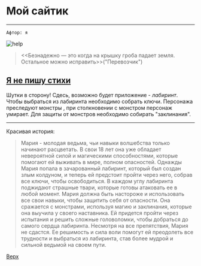 <a id="anchor"></a>
---
# Мой сайтик 
___
```
Афтор: я
```
![help](https://koshka.top/uploads/posts/2021-11/1637904822_65-koshka-top-p-plachushchego-kota-79.jpg)
> <<Безнадежно — это когда на крышку гроба падает земля. Остальное можно исправить>>("Перевозчик")

[Я не пишу стихи](https://vk.com/club218500409)
---

Шутки в сторону! Сдесь, возможно будет приложение - *лабиринт*. Чтобы выбраться из лабиринта необходимо собрать  ключи. Персонажа преследуют монстры , при столкновении с монстром персонаж умирает. Для защиты от монстров необходимо собирать "заклинания". 

---
 Красивая история:
>Мария - молодая ведьма, чьи навыки волшебства только начинают расцветать. В свои 18 лет она уже обладает невероятной силой и магическими способностями, которые помогают ей выживать в мире, полном опасностей.
Однажды Мария попала в зачарованный лабиринт, который был создан злым колдуном, и теперь ей предстоит пройти через него, собрав все ключи, чтобы освободиться. В каждом углу лабиринта поджидают страшные твари, которые готовы атаковать ее в любой момент.
Мария должна быть настороже и использовать все свои навыки, чтобы защитить себя от опасности. Она сражается с монстрами, используя магию и заклинания, которые она выучила у своего наставника. Ей придется пройти через испытания и решить сложные головоломки, чтобы добраться до самого сердца лабиринта.
Несмотря на все препятствия, Мария не сдастся. Ее решимость и сила воли помогут ей преодолеть все трудности и выбраться из лабиринта, став более мудрой и сильной ведьмой на своем пути.

[Верх](#anchor)




